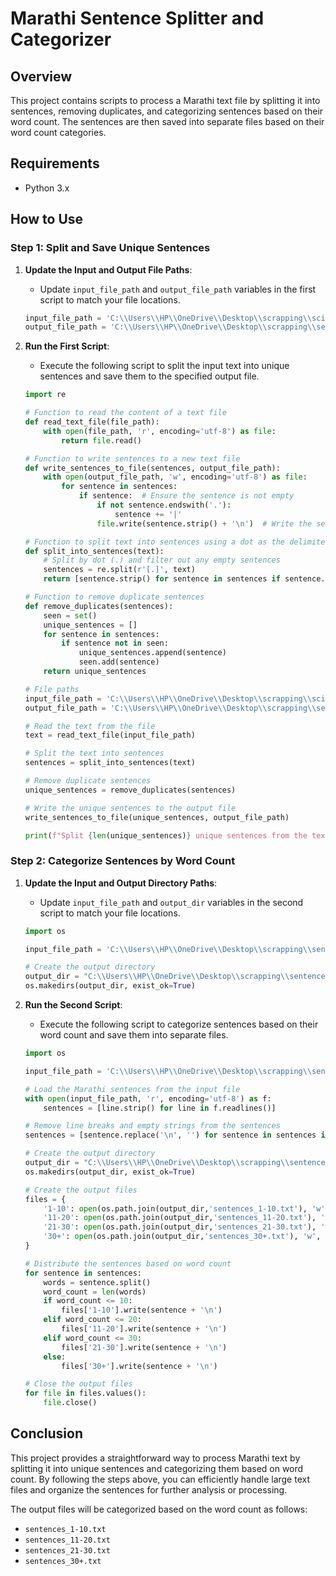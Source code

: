 # Marathi Sentence Splitter and Categorizer

## Overview

This project contains scripts to process a Marathi text file by splitting it into sentences, removing duplicates, and categorizing sentences based on their word count. The sentences are then saved into separate files based on their word count categories.

## Requirements

- Python 3.x

## How to Use

### Step 1: Split and Save Unique Sentences

1. **Update the Input and Output File Paths**:
    - Update `input_file_path` and `output_file_path` variables in the first script to match your file locations.
    
    ```python
    input_file_path = 'C:\\Users\\HP\\OneDrive\\Desktop\\scrapping\\sci&t2.txt'
    output_file_path = 'C:\\Users\\HP\\OneDrive\\Desktop\\scrapping\\sentence wise\\sc&t2.txt'
    ```

2. **Run the First Script**:
    - Execute the following script to split the input text into unique sentences and save them to the specified output file.
    
    ```python
    import re

    # Function to read the content of a text file
    def read_text_file(file_path):
        with open(file_path, 'r', encoding='utf-8') as file:
            return file.read()

    # Function to write sentences to a new text file
    def write_sentences_to_file(sentences, output_file_path):
        with open(output_file_path, 'w', encoding='utf-8') as file:
            for sentence in sentences:
                if sentence:  # Ensure the sentence is not empty
                    if not sentence.endswith('.'):
                        sentence += '|'
                    file.write(sentence.strip() + '\n')  # Write the sentence ending with a dot

    # Function to split text into sentences using a dot as the delimiter
    def split_into_sentences(text):
        # Split by dot (.) and filter out any empty sentences
        sentences = re.split(r'[.]', text)
        return [sentence.strip() for sentence in sentences if sentence.strip()]

    # Function to remove duplicate sentences
    def remove_duplicates(sentences):
        seen = set()
        unique_sentences = []
        for sentence in sentences:
            if sentence not in seen:
                unique_sentences.append(sentence)
                seen.add(sentence)
        return unique_sentences

    # File paths
    input_file_path = 'C:\\Users\\HP\\OneDrive\\Desktop\\scrapping\\sci&t2.txt'  # Replace with your input file path
    output_file_path = 'C:\\Users\\HP\\OneDrive\\Desktop\\scrapping\\sentence wise\\sc&t2.txt'

    # Read the text from the file
    text = read_text_file(input_file_path)

    # Split the text into sentences
    sentences = split_into_sentences(text)

    # Remove duplicate sentences
    unique_sentences = remove_duplicates(sentences)

    # Write the unique sentences to the output file
    write_sentences_to_file(unique_sentences, output_file_path)

    print(f"Split {len(unique_sentences)} unique sentences from the text and saved to {output_file_path}")
    ```

### Step 2: Categorize Sentences by Word Count

1. **Update the Input and Output Directory Paths**:
    - Update `input_file_path` and `output_dir` variables in the second script to match your file locations.

    ```python
    import os

    input_file_path = 'C:\\Users\\HP\\OneDrive\\Desktop\\scrapping\\sentence wise\\sc&t2.txt'

    # Create the output directory
    output_dir = "C:\\Users\\HP\\OneDrive\\Desktop\\scrapping\\sentence wise\\sc&t2"
    os.makedirs(output_dir, exist_ok=True)
    ```

2. **Run the Second Script**:
    - Execute the following script to categorize sentences based on their word count and save them into separate files.

    ```python
    import os

    input_file_path = 'C:\\Users\\HP\\OneDrive\\Desktop\\scrapping\\sentence wise\\sc&t2.txt'

    # Load the Marathi sentences from the input file
    with open(input_file_path, 'r', encoding='utf-8') as f:
        sentences = [line.strip() for line in f.readlines()]

    # Remove line breaks and empty strings from the sentences
    sentences = [sentence.replace('\n', '') for sentence in sentences if sentence.replace('\n', '')]

    # Create the output directory
    output_dir = "C:\\Users\\HP\\OneDrive\\Desktop\\scrapping\\sentence wise\\sc&t2"
    os.makedirs(output_dir, exist_ok=True)

    # Create the output files
    files = {
        '1-10': open(os.path.join(output_dir,'sentences_1-10.txt'), 'w', encoding='utf-8'),
        '11-20': open(os.path.join(output_dir,'sentences_11-20.txt'), 'w', encoding='utf-8'),
        '21-30': open(os.path.join(output_dir,'sentences_21-30.txt'), 'w', encoding='utf-8'),
        '30+': open(os.path.join(output_dir,'sentences_30+.txt'), 'w', encoding='utf-8')
    }

    # Distribute the sentences based on word count
    for sentence in sentences:
        words = sentence.split()
        word_count = len(words)
        if word_count <= 10:
            files['1-10'].write(sentence + '\n')
        elif word_count <= 20:
            files['11-20'].write(sentence + '\n')
        elif word_count <= 30:
            files['21-30'].write(sentence + '\n')
        else:
            files['30+'].write(sentence + '\n')

    # Close the output files
    for file in files.values():
        file.close()
    ```

## Conclusion

This project provides a straightforward way to process Marathi text by splitting it into unique sentences and categorizing them based on word count. By following the steps above, you can efficiently handle large text files and organize the sentences for further analysis or processing.

The output files will be categorized based on the word count as follows:

- `sentences_1-10.txt`
- `sentences_11-20.txt`
- `sentences_21-30.txt`
- `sentences_30+.txt`


